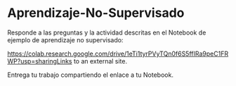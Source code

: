 # Aprendizaje-No-Supervisado

Responde a las preguntas y la actividad descritas en el Notebook de ejemplo de aprendizaje no supervisado:

https://colab.research.google.com/drive/1eTi1tyrPVyTQn0f6S5ffIRa9peC1FRWP?usp=sharingLinks to an external site.

Entrega tu trabajo compartiendo el enlace a tu Notebook.
